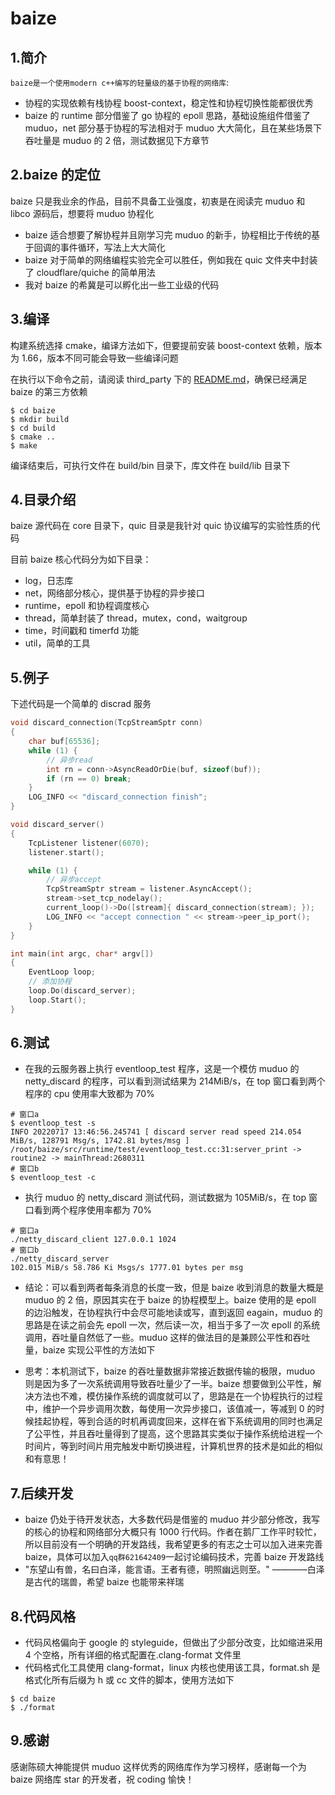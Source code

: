 # baize

## 1.简介

`baize是一个使用modern c++编写的轻量级的基于协程的网络库`:

- 协程的实现依赖有栈协程 boost-context，稳定性和协程切换性能都很优秀
- baize 的 runtime 部分借鉴了 go 协程的 epoll 思路，基础设施组件借鉴了 muduo，net 部分基于协程的写法相对于 muduo 大大简化，且在某些场景下吞吐量是 muduo 的 2 倍，测试数据见下方章节

## 2.baize 的定位

baize 只是我业余的作品，目前不具备工业强度，初衷是在阅读完 muduo 和 libco 源码后，想要将 muduo 协程化

- baize 适合想要了解协程并且刚学习完 muduo 的新手，协程相比于传统的基于回调的事件循环，写法上大大简化
- baize 对于简单的网络编程实验完全可以胜任，例如我在 quic 文件夹中封装了 cloudflare/quiche 的简单用法
- 我对 baize 的希冀是可以孵化出一些工业级的代码

## 3.编译

构建系统选择 cmake，编译方法如下，但要提前安装 boost-context 依赖，版本为 1.66，版本不同可能会导致一些编译问题

在执行以下命令之前，请阅读 third_party 下的 [README.md](./third_party/README.md)，确保已经满足 baize 的第三方依赖

```shell
$ cd baize
$ mkdir build
$ cd build
$ cmake ..
$ make
```

编译结束后，可执行文件在 build/bin 目录下，库文件在 build/lib 目录下

## 4.目录介绍

baize 源代码在 core 目录下，quic 目录是我针对 quic 协议编写的实验性质的代码

目前 baize 核心代码分为如下目录：

- log，日志库
- net，网络部分核心，提供基于协程的异步接口
- runtime，epoll 和协程调度核心
- thread，简单封装了 thread，mutex，cond，waitgroup
- time，时间戳和 timerfd 功能
- util，简单的工具

## 5.例子

下述代码是一个简单的 discrad 服务

```cpp
void discard_connection(TcpStreamSptr conn)
{
    char buf[65536];
    while (1) {
        // 异步read
        int rn = conn->AsyncReadOrDie(buf, sizeof(buf));
        if (rn == 0) break;
    }
    LOG_INFO << "discard_connection finish";
}

void discard_server()
{
    TcpListener listener(6070);
    listener.start();

    while (1) {
        // 异步accept
        TcpStreamSptr stream = listener.AsyncAccept();
        stream->set_tcp_nodelay();
        current_loop()->Do([stream]{ discard_connection(stream); });
        LOG_INFO << "accept connection " << stream->peer_ip_port();
    }
}

int main(int argc, char* argv[])
{
    EventLoop loop;
    // 添加协程
    loop.Do(discard_server);
    loop.Start();
}
```

## 6.测试

- 在我的云服务器上执行 eventloop_test 程序，这是一个模仿 muduo 的 netty_discard 的程序，可以看到测试结果为 214MiB/s，在 top 窗口看到两个程序的 cpu 使用率大致都为 70%

```shell
# 窗口a
$ eventloop_test -s
INFO 20220717 13:46:56.245741 [ discard server read speed 214.054 MiB/s, 128791 Msg/s, 1742.81 bytes/msg ] /root/baize/src/runtime/test/eventloop_test.cc:31:server_print -> routine2 -> mainThread:2680311
# 窗口b
$ eventloop_test -c
```

- 执行 muduo 的 netty_discard 测试代码，测试数据为 105MiB/s，在 top 窗口看到两个程序使用率都为 70%

```shell
# 窗口a
./netty_discard_client 127.0.0.1 1024
# 窗口b
./netty_discard_server
102.015 MiB/s 58.786 Ki Msgs/s 1777.01 bytes per msg
```

- 结论：可以看到两者每条消息的长度一致，但是 baize 收到消息的数量大概是 muduo 的 2 倍，原因其实在于 baize 的协程模型上。baize 使用的是 epoll 的边沿触发，在协程执行中会尽可能地读或写，直到返回 eagain，muduo 的思路是在读之前会先 epoll 一次，然后读一次，相当于多了一次 epoll 的系统调用，吞吐量自然低了一些。muduo 这样的做法目的是兼顾公平性和吞吐量，baize 实现公平性的方法如下

- 思考：本机测试下，baize 的吞吐量数据非常接近数据传输的极限，muduo 则是因为多了一次系统调用导致吞吐量少了一半。baize 想要做到公平性，解决方法也不难，模仿操作系统的调度就可以了，思路是在一个协程执行的过程中，维护一个异步调用次数，每使用一次异步接口，该值减一，等减到 0 的时候挂起协程，等到合适的时机再调度回来，这样在省下系统调用的同时也满足了公平性，并且吞吐量得到了提高，这个思路其实类似于操作系统给进程一个时间片，等到时间片用完触发中断切换进程，计算机世界的技术是如此的相似和有意思！

## 7.后续开发

- baize 仍处于待开发状态，大多数代码是借鉴的 muduo 并少部分修改，我写的核心的协程和网络部分大概只有 1000 行代码。作者在鹅厂工作平时较忙，所以目前没有一个明确的开发路线，我希望更多的有志之士可以加入进来完善 baize，具体可以加入`qq群621642409`一起讨论编码技术，完善 baize 开发路线
- "东望山有兽，名曰白泽，能言语。王者有德，明照幽远则至。" ————白泽是古代的瑞兽，希望 baize 也能带来祥瑞

## 8.代码风格

- 代码风格偏向于 google 的 styleguide，但做出了少部分改变，比如缩进采用 4 个空格，所有详细的格式配置在.clang-format 文件里
- 代码格式化工具使用 clang-format，linux 内核也使用该工具，format.sh 是格式化所有后缀为 h 或 cc 文件的脚本，使用方法如下

```shell
$ cd baize
$ ./format
```

## 9.感谢

感谢陈硕大神能提供 muduo 这样优秀的网络库作为学习榜样，感谢每一个为 baize 网络库 star 的开发者，祝 coding 愉快！
